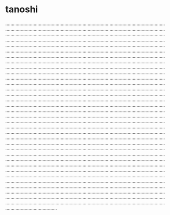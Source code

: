 # tanoshi

................................................................................................................................................................................................................................................................................................................................................................................................................................................................................................................................................................................................................................................................................................................................................................................................................................................................................................................................................................................................................................................................................................................................................................................................................................................................................................................................................................................................................................................................................................................................................................................................................................................................................................................................................................................................................................................................................................................................................................................................................................................................................................................................................................................................................................................................................................................................................................................................................................................................................................................................................................................................................................................................................................................................................................................................................................................................................................................................................................................................................................................................................................................................................................................................................................................................................................................................................................................................................................................................................................................................................................................................................................................................................................................................................................................................................................................................................................................................................................................................................................................................................................................................................................................................................................................................................................................................................................................................................................